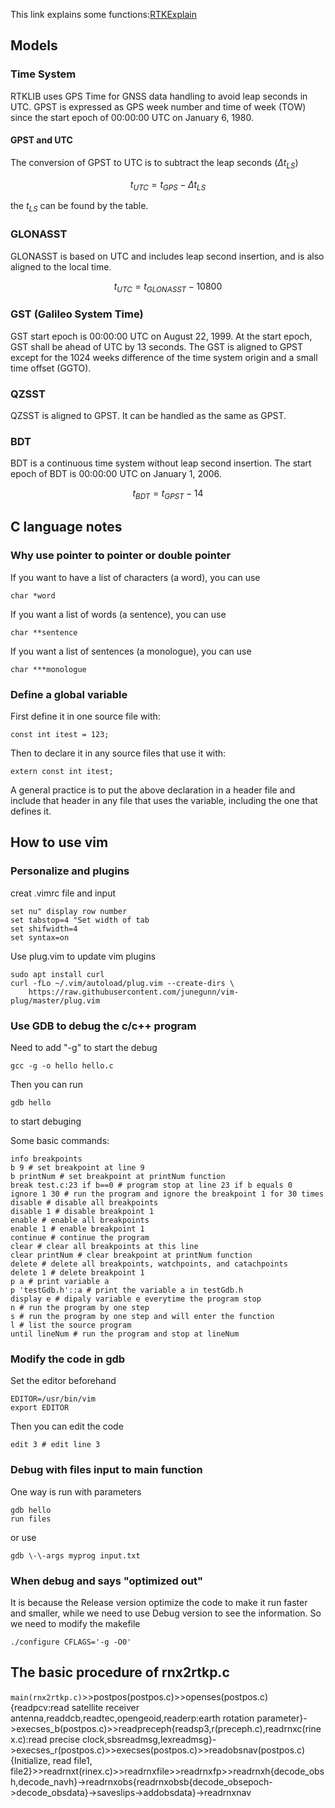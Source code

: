 This link explains some functions:[RTKExplain](https://www.cnblogs.com/pylblog/p/10065037.html)
## Models 
### Time System
RTKLIB uses GPS Time for GNSS data handling to avoid leap seconds in UTC. GPST is expressed as GPS week number and time of week (TOW) since the start epoch of 00:00:00 UTC on January 6, 1980. 
#### GPST and UTC
The conversion of GPST to UTC is to subtract the leap seconds ($\Delta t_{LS}$)

$$ t_{UTC} = t_{GPS} - \Delta t_{LS} $$

the $t_{LS}$ can be found by the table.
### GLONASST
GLONASST is based on UTC and includes leap second insertion, and is also aligned to the local time.

$$t_{UTC}=t_{GLONASST}-10800$$

### GST (Galileo System Time)
GST start epoch is 00:00:00 UTC on August 22, 1999. At the start epoch, GST shall be ahead of UTC by 13 seconds. The GST is aligned to GPST except for the 1024 weeks difference of the time system origin and a small time offset (GGTO).
### QZSST
QZSST is aligned to GPST. It can be handled as the same as GPST.
### BDT
BDT is a continuous time system without leap second insertion. The start epoch of BDT is 00:00:00 UTC on January 1, 2006. 

$$ t_{BDT} = t_{GPST} - 14 $$
 
## C language notes
### Why use pointer to pointer or double pointer
If you want to have a list of characters (a word), you can use
```
char *word
```
If you want a list of words (a sentence), you can use
```
char **sentence
```
If you want a list of sentences (a monologue), you can use
```
char ***monologue
```
### Define a global variable
First define it in one source file with:
```
const int itest = 123;
```
Then to declare it in any source files that use it with:
```
extern const int itest; 
```
A general practice is to put the above declaration in a header file and include that header in any file that uses the variable, including the one that defines it.
## How to use vim
### Personalize and plugins
creat .vimrc file and input
```
set nu" display row number
set tabstop=4 "Set width of tab
set shifwidth=4
set syntax=on
```
Use plug.vim to update vim plugins
```
sudo apt install curl
curl -fLo ~/.vim/autoload/plug.vim --create-dirs \
    https://raw.githubusercontent.com/junegunn/vim-plug/master/plug.vim
```
### Use GDB to debug the c/c++ program
Need to add "-g" to start the debug
```
gcc -g -o hello hello.c
```
Then you can run 
```
gdb hello
```
to start debuging

Some basic commands:
```
info breakpoints
b 9 # set breakpoint at line 9
b printNum # set breakpoint at printNum function
break test.c:23 if b==0 # program stop at line 23 if b equals 0
ignore 1 30 # run the program and ignore the breakpoint 1 for 30 times
disable # disable all breakpoints
disable 1 # disable breakpoint 1
enable # enable all breakpoints
enable 1 # enable breakpoint 1
continue # continue the program
clear # clear all breakpoints at this line
clear printNum # clear breakpoint at printNum function
delete # delete all breakpoints, watchpoints, and catachpoints
delete 1 # delete breakpoint 1
p a # print variable a
p 'testGdb.h'::a # print the variable a in testGdb.h
display e # dipaly variable e everytime the program stop
n # run the program by one step
s # run the program by one step and will enter the function
l # list the source program
until lineNum # run the program and stop at lineNum
```
### Modify the code in gdb
Set the editor beforehand
```
EDITOR=/usr/bin/vim
export EDITOR
```
Then you can edit the code
```
edit 3 # edit line 3
```
### Debug with files input to main function
One way is run with parameters
```
gdb hello
run files
```
or use
```
gdb \-\-args myprog input.txt
```
### When debug and says "optimized out"
It is because the Release version optimize the code to make it run faster and smaller, while we need to use Debug version to see the information. So we need to modify the makefile
```
./configure CFLAGS='-g -O0'
```
## The basic procedure of rnx2rtkp.c
`main(rnx2rtkp.c)`>>postpos(postpos.c)>>openses(postpos.c){readpcv:read satellite receiver antenna,readdcb,readtec,opengeoid,readerp:earth rotation parameter}->execses_b(postpos.c)>>readpreceph{readsp3,r(preceph.c),readrnxc(rinex.c):read precise clock,sbsreadmsg,lexreadmsg}->execses_r(postpos.c)>>execses(postpos.c)>>readobsnav(postpos.c){Initialize, read file1, file2}>>readrnxt(rinex.c)>>readrnxfile>>readrnxfp>>readrnxh{decode_obsh,decode_navh}->readrnxobs{readrnxobsb{decode_obsepoch->decode_obsdata}->saveslips->addobsdata}->readrnxnav
